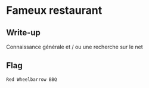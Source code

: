 # Fameux restaurant

## Write-up

Connaissance générale et / ou une recherche sur le net

## Flag

`Red Wheelbarrow BBQ`
